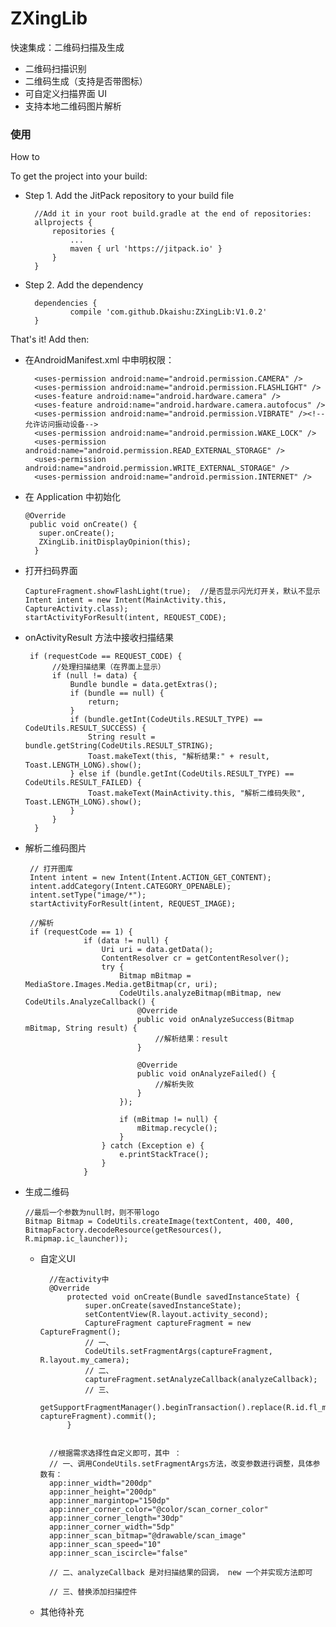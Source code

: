 # ZXingLib
快速集成：二维码扫描及生成
- 二维码扫描识别
- 二维码生成（支持是否带图标）
- 可自定义扫描界面 UI
- 支持本地二维码图片解析

### 使用
How to

To get the project into your build:

- Step 1. Add the JitPack repository to your build file

        //Add it in your root build.gradle at the end of repositories:
        allprojects {
            repositories {
                ...
                maven { url 'https://jitpack.io' }
            }
        }
- Step 2. Add the dependency

        dependencies {
                compile 'com.github.Dkaishu:ZXingLib:V1.0.2'
        }

That's it! Add then:
- 在AndroidManifest.xml 中申明权限：

        <uses-permission android:name="android.permission.CAMERA" />
        <uses-permission android:name="android.permission.FLASHLIGHT" />
        <uses-feature android:name="android.hardware.camera" />
        <uses-feature android:name="android.hardware.camera.autofocus" />
        <uses-permission android:name="android.permission.VIBRATE" /><!--允许访问振动设备-->
        <uses-permission android:name="android.permission.WAKE_LOCK" />
        <uses-permission android:name="android.permission.READ_EXTERNAL_STORAGE" />
        <uses-permission android:name="android.permission.WRITE_EXTERNAL_STORAGE" />
        <uses-permission android:name="android.permission.INTERNET" />

 - 在 Application 中初始化
 
       @Override
        public void onCreate() {
          super.onCreate();
          ZXingLib.initDisplayOpinion(this);
         }
 
 - 打开扫码界面

       CaptureFragment.showFlashLight(true);  //是否显示闪光灯开关，默认不显示
       Intent intent = new Intent(MainActivity.this, CaptureActivity.class);
       startActivityForResult(intent, REQUEST_CODE);
       
 - onActivityResult 方法中接收扫描结果
 
        if (requestCode == REQUEST_CODE) {
             //处理扫描结果（在界面上显示）
             if (null != data) {
                 Bundle bundle = data.getExtras();
                 if (bundle == null) {
                     return;
                 }
                 if (bundle.getInt(CodeUtils.RESULT_TYPE) == CodeUtils.RESULT_SUCCESS) {
                     String result = bundle.getString(CodeUtils.RESULT_STRING);
                     Toast.makeText(this, "解析结果:" + result, Toast.LENGTH_LONG).show();
                 } else if (bundle.getInt(CodeUtils.RESULT_TYPE) == CodeUtils.RESULT_FAILED) {
                     Toast.makeText(MainActivity.this, "解析二维码失败", Toast.LENGTH_LONG).show();
                 }
             }
         }
         
 - 解析二维码图片

        // 打开图库
        Intent intent = new Intent(Intent.ACTION_GET_CONTENT);
        intent.addCategory(Intent.CATEGORY_OPENABLE);
        intent.setType("image/*");
        startActivityForResult(intent, REQUEST_IMAGE);

        //解析
        if (requestCode == 1) {
                    if (data != null) {
                        Uri uri = data.getData();
                        ContentResolver cr = getContentResolver();
                        try {
                            Bitmap mBitmap = MediaStore.Images.Media.getBitmap(cr, uri);
                            CodeUtils.analyzeBitmap(mBitmap, new CodeUtils.AnalyzeCallback() {
                                @Override
                                public void onAnalyzeSuccess(Bitmap mBitmap, String result) {
                                    //解析结果：result
                                }

                                @Override
                                public void onAnalyzeFailed() {
                                    //解析失败
                                }
                            });

                            if (mBitmap != null) {
                                mBitmap.recycle();
                            }
                        } catch (Exception e) {
                            e.printStackTrace();
                        }
                    }

  - 生成二维码

        //最后一个参数为null时，则不带logo
        Bitmap Bitmap = CodeUtils.createImage(textContent, 400, 400, BitmapFactory.decodeResource(getResources(), R.mipmap.ic_launcher));

    - 自定义UI

            //在activity中
            @Override
                protected void onCreate(Bundle savedInstanceState) {
                    super.onCreate(savedInstanceState);
                    setContentView(R.layout.activity_second);
                    CaptureFragment captureFragment = new CaptureFragment();
                    // 一、
                    CodeUtils.setFragmentArgs(captureFragment, R.layout.my_camera);
                    // 二、
                    captureFragment.setAnalyzeCallback(analyzeCallback);
                    // 三、
                    getSupportFragmentManager().beginTransaction().replace(R.id.fl_my_container, captureFragment).commit();
                }


            //根据需求选择性自定义即可，其中 ：
            // 一、调用CondeUtils.setFragmentArgs方法，改变参数进行调整，具体参数有：
            app:inner_width="200dp"
            app:inner_height="200dp"
            app:inner_margintop="150dp"
            app:inner_corner_color="@color/scan_corner_color"
            app:inner_corner_length="30dp"
            app:inner_corner_width="5dp"
            app:inner_scan_bitmap="@drawable/scan_image"
            app:inner_scan_speed="10"
            app:inner_scan_iscircle="false"

            // 二、analyzeCallback 是对扫描结果的回调， new 一个并实现方法即可

            // 三、替换添加扫描控件




    - 其他待补充